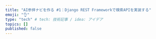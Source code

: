 ```yaml
---
title: "AI参拝ナビを作る #1：Django REST Frameworkで検索APIを実装する"
emoji: "👌"
type: "tech" # tech: 技術記事 / idea: アイデア
topics: []
published: false
---
```

